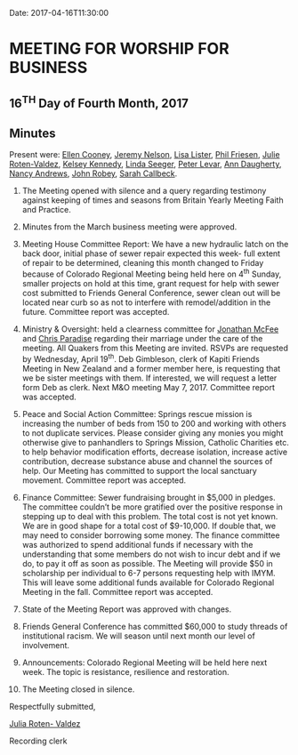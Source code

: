 Date: 2017-04-16T11:30:00

[AnnDaugherty]: /Friends/AnnDaugherty
[AnnGrantMartin]: /Friends/AnnGrantMartin
[AustinHawk]: /Friends/AustinHawk
[BarbCromwell]: /Friends/BarbCromwell
[BrianSojourner]: /Friends/BrianSojourner
[BriannaHawk]: /Friends/BriannaHawk
[BillDurland]: /Friends/BillDurland
[CarltonGamer]: /Friends/CarltonGamer
[ClaireSheridan]: /Friends/ClaireSheridan
[ConstanceGale]: /Friends/ConstanceGale
[ChrisParadise]: /Friends/ChrisParadise
[EllenCooney]: /Friends/EllenCooney
[GenieDurland]: /Friends/GenieDurland
[HollyGrasso]: /Friends/HollyGrasso
[JeremyNelson]: /Friends/JeremyNelson
[JohnGallagher]: /Friends/JohnGallagher
[JonathanMcFee]: /Friends/JonathanMcFee
[JohnRobey]: /Friends/JohnRobey
[JudithMcKay]: /Friends/JudithMcKay
[LindaSegar]: /Friends/LindaSegar
[LisaLister]: /Friends/LisaLister
[PeterLeVar]: /Friends/PeterLeVar
[JuliaRotenValdez]: /Friends/JuliaRotenValdez
[KenMcKay]: /Friends/KenMcKay
[KelseyKennedy]: /Friends/KelseyKennedy
[MelissaVuto]: /Friends/MelissaVuto
[MollyWingate]: /Friends/MollyWingate
[NancyAndrews]: /Friends/NancyAndrews
[PhilFriesen]: /Friends/PhilFriesen
[SarahCallback]: /Friends/SarahCallback
[SherryMacMahon]: /Friends/SherryMacMahon]
[SueLauther]: /Friends/SueLauther
[SueLathrop]: /Friends/SueLathrop

# MEETING FOR WORSHIP FOR BUSINESS

## 16<sup>TH</sup> Day of Fourth Month, 2017

## Minutes

Present were: [Ellen Cooney][EllenCooney], [Jeremy Nelson][JeremyNelson], 
[Lisa Lister][LisaLister], [Phil Friesen][PhilFriesen],
[Julie Roten-Valdez][JuliaRotenValdez], [Kelsey Kennedy][KelseyKennedy], 
[Linda Seeger][LindaSegar], [Peter Levar][PeterLeVar], [Ann Daugherty][AnnDaugherty], 
[Nancy Andrews][NancyAndrews], [John Robey][JohnRobey], [Sarah Callbeck][SarahCallback].

1.  The Meeting opened with silence and a query regarding testimony
    against keeping of times and seasons from Britain Yearly Meeting
    Faith and Practice.

2.  Minutes from the March business meeting were approved.

3.  Meeting House Committee Report: We have a new hydraulic latch on the
    back door, initial phase of sewer repair expected this week- full
    extent of repair to be determined, cleaning this month changed to
    Friday because of Colorado Regional Meeting being held here on 4<sup>th</sup>
    Sunday, smaller projects on hold at this time, grant request for
    help with sewer cost submitted to Friends General Conference, sewer
    clean out will be located near curb so as not to interfere with
    remodel/addition in the future. Committee report was accepted.

4.  Ministry & Oversight: held a clearness committee for [Jonathan McFee][JonathanMcFee]
    and [Chris Paradise][ChrisParadise] regarding their marriage under the care of
    the meeting. All Quakers from this Meeting are invited. RSVPs are
    requested by Wednesday, April 19<sup>th</sup>. Deb Gimbleson, clerk of Kapiti
    Friends Meeting in New Zealand and a former member here, is
    requesting that we be sister meetings with them. If interested, we
    will request a letter form Deb as clerk. Next M&O meeting May
    7, 2017. Committee report was accepted.

5.  Peace and Social Action Committee: Springs rescue mission is
    increasing the number of beds from 150 to 200 and working with
    others to not duplicate services. Please consider giving any monies
    you might otherwise give to panhandlers to Springs Mission, Catholic
    Charities etc. to help behavior modification efforts, decrease
    isolation, increase active contribution, decrease substance abuse
    and channel the sources of help. Our Meeting has committed to
    support the local sanctuary movement. Committee report was accepted.

6.  Finance Committee: Sewer fundraising brought in $5,000 in pledges.
    The committee couldn’t be more gratified over the positive response
    in stepping up to deal with this problem. The total cost is not
    yet known. We are in good shape for a total cost of $9-10,000. If
    double that, we may need to consider borrowing some money. The
    finance committee was authorized to spend additional funds if
    necessary with the understanding that some members do not wish to
    incur debt and if we do, to pay it off as soon as possible. The
    Meeting will provide $50 in scholarship per individual to 6-7
    persons requesting help with IMYM. This will leave some additional
    funds available for Colorado Regional Meeting in the fall. Committee
    report was accepted.

7.  State of the Meeting Report was approved with changes.

8.  Friends General Conference has committed $60,000 to study threads
    of institutional racism. We will season until next month our level
    of involvement.

9.  Announcements: Colorado Regional Meeting will be held here
    next week. The topic is resistance, resilience and restoration.

10. The Meeting closed in silence.

Respectfully submitted,

[Julia Roten- Valdez][JuliaRotenValdez]

Recording clerk
